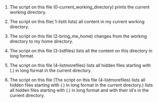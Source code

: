
1. The script on this file (0-current_working_directory) prints the current working directory.

2. The script on this file( 1-listit lists) all content in my current working directory.

3. The script on this file (2-bring_me_home) changes from the working directory to my home directory.

4. The script on this file (3-listfiles) lists all the content on this directory in long format.

5. The script on this file (4-listmorefiles) lists all hidden files starting with (.) in long format in the current directory.

6. The script on this file (The script on this file (4-listmorefiles) lists all hidden files starting with (.) in long format in the current directory.) lists all hidden files starting with (.) in long format and with their id's in the current directory.
